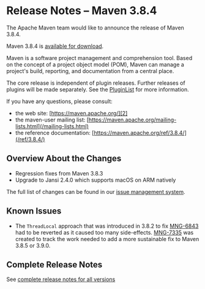 <!--
Licensed to the Apache Software Foundation (ASF) under one
or more contributor license agreements.  See the NOTICE file
distributed with this work for additional information
regarding copyright ownership.  The ASF licenses this file
to you under the Apache License, Version 2.0 (the
"License"); you may not use this file except in compliance
with the License.  You may obtain a copy of the License at

http://www.apache.org/licenses/LICENSE-2.0

Unless required by applicable law or agreed to in writing,
software distributed under the License is distributed on an
"AS IS" BASIS, WITHOUT WARRANTIES OR CONDITIONS OF ANY
KIND, either express or implied.  See the License for the
specific language governing permissions and limitations
under the License.
-->

# Release Notes &#x2013; Maven 3.8.4

The Apache Maven team would like to announce the release of Maven 3.8.4.

Maven 3.8.4 is [available for download][0].

Maven is a software project management and comprehension tool. Based on the concept of a project object model (POM), Maven can manage a project's build, reporting, and documentation from a central place.

The core release is independent of plugin releases. Further releases of plugins will be made separately. See the [PluginList][1] for more information.

If you have any questions, please consult:

- the web site: [https://maven.apache.org/][2]
- the maven-user mailing list: [https://maven.apache.org/mailing-lists.html](/mailing-lists.html)
- the reference documentation: [https://maven.apache.org/ref/3.8.4/](/ref/3.8.4/)

## Overview About the Changes

* Regression fixes from Maven 3.8.3
* Upgrade to Jansi 2.4.0 which supports macOS on ARM natively

The full list of changes can be found in our [issue management system][4].

## Known Issues

- The `ThreadLocal` approach that was introduced in 3.8.2 to fix [MNG-6843][6] had to be reverted as it caused too many side-effects. [MNG-7335][7] was created to track the work needed to add a more sustainable fix to Maven 3.8.5 or 3.9.0.

## Complete Release Notes

See [complete release notes for all versions][5]

[0]: ../../download.html
[1]: ../../plugins/index.html
[2]: https://maven.apache.org/
[4]: https://issues.apache.org/jira/secure/ReleaseNote.jspa?projectId=12316922&version=12350685
[5]: ../../docs/history.html
[6]: https://issues.apache.org/jira/browse/MNG-6843
[7]: https://issues.apache.org/jira/browse/MNG-7335

